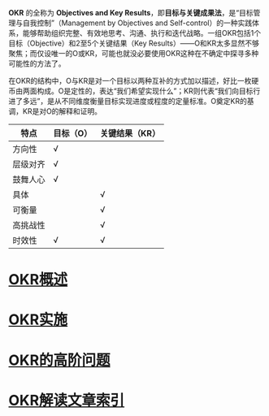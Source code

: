 **OKR** 的全称为 **Objectives and Key Results**，即**目标与关键成果法**，是“目标管理与自我控制”（Management by Objectives and Self-control）的一种实践体系，能够帮助组织完整、有效地思考、沟通、执行和迭代战略。一组OKR包括1个目标（Objective）和2至5个关键结果（Key Results）——O和KR太多显然不够聚焦；而仅设唯一的O或KR，可能也就没必要使用OKR这种在不确定中探寻多种可能性的方法了。

在OKR的结构中，O与KR是对一个目标以两种互补的方式加以描述，好比一枚硬币由两面构成。O是定性的，表达“我们希望实现什么”；KR则代表“我们向目标行进了多远”，是从不同维度衡量目标实现进度或程度的定量标准。O奠定KR的基调，KR是对O的解释和证明。

特点 | 目标（O）| 关键结果（KR）
-|-|-
方向性 | √ |
层级对齐 | √ | 
鼓舞人心 | √ |
具体 | | √
可衡量 | | √
高挑战性 | | √ 
时效性 | √ | √

# [OKR概述](/INTRO.md)

# [OKR实施](/IMPL.md)

# [OKR的高阶问题](/QA.md)

# [OKR解读文章索引](/Index.md)